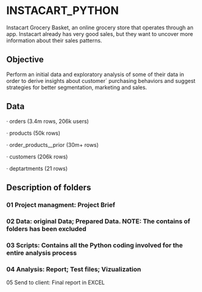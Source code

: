 # INSTACART_PYTHON
Instacart Grocery Basket, an online grocery store that operates through an app. Instacart already has very good sales, but they want to uncover more information about their sales patterns. 

## Objective 
Perform an initial data and exploratory analysis of some of their data in order to derive insights about customer´ purchasing behaviors and suggest strategies for better segmentation, marketing and sales.

## Data 

· orders (3.4m rows, 206k users)

· products (50k rows)

· order_products__prior (30m+ rows)

· customers (206k rows)

· deptartments (21 rows)

## Description of folders

### 01 Project managment: Project Brief
### 02 Data: original Data; Prepared Data. NOTE: The contains of folders has been excluded 
### 03 Scripts: Contains all the Python coding involved for the entire analysis process
### 04 Analysis: Report; Test files; Vizualization


05 Send to client: Final report in EXCEL 

